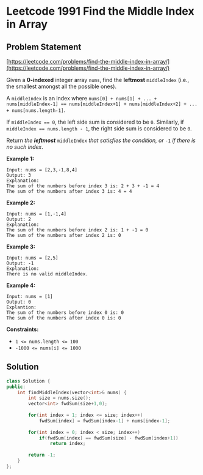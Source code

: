 # Leetcode 1991 Find the Middle Index in Array

## Problem Statement

[https://leetcode.com/problems/find-the-middle-index-in-array/](https://leetcode.com/problems/find-the-middle-index-in-array/)

Given a **0-indexed** integer array `nums`, find the **leftmost** `middleIndex` \(i.e., the smallest amongst all the possible ones\).

A `middleIndex` is an index where `nums[0] + nums[1] + ... + nums[middleIndex-1] == nums[middleIndex+1] + nums[middleIndex+2] + ... + nums[nums.length-1]`.

If `middleIndex == 0`, the left side sum is considered to be `0`. Similarly, if `middleIndex == nums.length - 1`, the right side sum is considered to be `0`.

Return _the **leftmost**_ `middleIndex` _that satisfies the condition, or_ `-1` _if there is no such index_.

**Example 1:**

```text
Input: nums = [2,3,-1,8,4]
Output: 3
Explanation:
The sum of the numbers before index 3 is: 2 + 3 + -1 = 4
The sum of the numbers after index 3 is: 4 = 4
```

**Example 2:**

```text
Input: nums = [1,-1,4]
Output: 2
Explanation:
The sum of the numbers before index 2 is: 1 + -1 = 0
The sum of the numbers after index 2 is: 0
```

**Example 3:**

```text
Input: nums = [2,5]
Output: -1
Explanation:
There is no valid middleIndex.
```

**Example 4:**

```text
Input: nums = [1]
Output: 0
Explantion:
The sum of the numbers before index 0 is: 0
The sum of the numbers after index 0 is: 0
```

**Constraints:**

* `1 <= nums.length <= 100`
* `-1000 <= nums[i] <= 1000`

## Solution

```cpp
class Solution {
public:
    int findMiddleIndex(vector<int>& nums) {
        int size = nums.size();
        vector<int> fwdSum(size+1,0);
        
        for(int index = 1; index <= size; index++)
            fwdSum[index] = fwdSum[index-1] + nums[index-1];
        
        for(int index = 0; index < size; index++)
            if(fwdSum[index] == fwdSum[size] - fwdSum[index+1])
                return index;
    
        return -1;
    }
};
```

